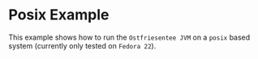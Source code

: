 # Posix Example

This example shows how to run the `Ostfriesentee JVM` on a `posix` based system
(currently only tested on `Fedora 22`).
